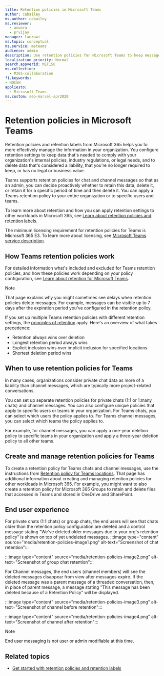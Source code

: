 ```yaml
---
title: Retention policies in Microsoft Teams 
author: cabailey
ms.author: cabailey
ms.reviewer: 
  - anwara 
  - prvijay
manager: laurawi
ms.topic: conceptual
ms.service: msteams
audience: admin
description: Use retention policies for Microsoft Teams to keep messages that are needed to comply with  internal policies, industry regulations, or legal needs, and to delete messages that are considered a liability or has no legal business value.
localization_priority: Normal
search.appverid: MET150
ms.collection: 
  - M365-collaboration
f1.keywords:
- NOCSH
appliesto: 
  - Microsoft Teams
ms.custom: seo-marvel-apr2020
---
```


# Retention policies in Microsoft Teams

Retention policies and retention labels from Microsoft 365 helps you to more effectively manage the information in your organization. You configure retention settings to keep data that's needed to comply with your organization's internal policies, industry regulations, or legal needs, and to delete data that's considered a liability, that you're no longer required to keep, or has no legal or business value.

Teams supports retention policies for chat and channel messages so that as an admin, you can decide proactively whether to retain this data, delete it, or retain it for a specific period of time and then delete it. You can apply a Teams retention policy to your entire organization or to specific users and teams. 

To learn more about retention and how you can apply retention settings to other workloads in Microsoft 365, see [Learn about retention policies and retention labels](https://docs.microsoft.com/microsoft-365/compliance/retention).

The minimum licensing requirement for retention policies for Teams is Microsoft 365 E3. To learn more about licensing, see [Microsoft Teams service description](https://docs.microsoft.com/office365/servicedescriptions/teams-service-description).

## How Teams retention policies work

For detailed information what's included and excluded for Teams retention policies, and how these policies work depending on your policy configuration, see [Learn about retention for Microsoft Teams](https://docs.microsoft.com/microsoft-365/compliance/retention-policies-teams).

> [!NOTE]
> That page explains why you might sometimes see delays when retention policies delete messages. For example, messages can be visible up to 7 days after the expiration period you've configured in the retention policy.

If you set up multiple Teams retention policies with different retention settings, the [principles of retention](https://docs.microsoft.com/microsoft-365/compliance/retention#the-principles-of-retention-or-what-takes-precedence) apply. Here's an overview of what takes precedence:

- Retention always wins over deletion
- Longest retention period always wins
- Explicit inclusion wins over implicit inclusion for specified locations
- Shortest deletion period wins

## When to use retention policies for Teams

In many cases, organizations consider private chat data as more of a liability than channel messages, which are typically more project-related conversations.

You can set up separate retention policies for private chats (1:1 or 1:many chats) and channel messages. You can also configure unique policies that apply to specific users or teams in your organization. For Teams chats, you can select which users the policy applies to. For Teams channel messages, you can select which teams the policy applies to.

For example, for channel messages, you can apply a one-year deletion policy to specific teams in your organization and apply a three-year deletion policy to all other teams.

## Create and manage retention policies for Teams

To create a retention policy for Teams chats and channel messages, use the instructions from [Retention policy for Teams locations](https://docs.microsoft.com/microsoft-365/compliance/create-retention-policies#retention-policy-for-teams-locations). That page has additional information about creating and managing retention policies for other workloads in Microsoft 365. For example, you might want to also create a retention policy for Microsoft 365 Groups to retain and delete files that accessed in Teams and stored in OneDrive and SharePoint.  

## End user experience

For private chats (1:1 chats) or group chats, the end users will see that chats older than the retention policy configuration are deleted and a control message stating "We've deleted older messages due to your org's retention policy" is shown on top of yet undeleted messages.
:::image type="content" source="media/retention-policies-image1.png" alt-text="Screenshot of chat retention":::


:::image type="content" source="media/retention-policies-image2.png" alt-text="Screenshot of group chat retention":::

For Channel messages, the end users (channel members) will see the deleted messages disappear from view after messages expire. If the deleted message was a parent message of a threaded conversation, then, in place of parent message, a message stating "This message has been deleted because of a Retention Policy" will be displayed.

:::image type="content" source="media/retention-policies-image3.png" alt-text="Screenshot of channel before retention":::

:::image type="content" source="media/retention-policies-image4.png" alt-text="Screenshot of channel after retention":::

> [!NOTE]
> End user messaging is not user or admin modifiable at this time.


## Related topics

- [Get started with retention policies and retention labels](https://docs.microsoft.com/microsoft-365/compliance/get-started-with-retention)
